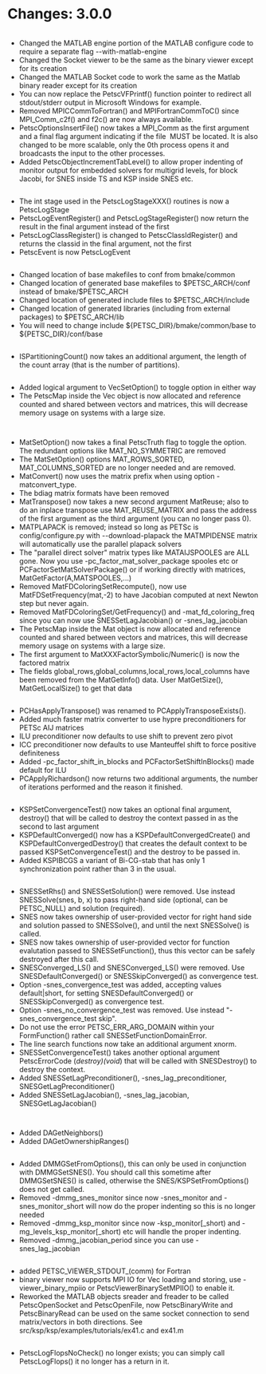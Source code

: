 # Changes: 3.0.0

```{rubric} General:
```

- Changed the MATLAB engine portion of the MATLAB configure code to
  require a separate flag --with-matlab-engine
- Changed the Socket viewer to be the same as the binary viewer
  except for its creation
- Changed the MATLAB Socket code to work the same as the Matlab
  binary reader except for its creation
- You can now replace the PetscVFPrintf() function pointer to
  redirect all stdout/stderr output in Microsoft Windows for example.
- Removed MPICCommToFortran() and MPIFortranCommToC() since
  MPI_Comm_c2f() and f2c() are now always available.
- PetscOptionsInsertFile() now takes a MPI_Comm as the first
  argument and a final flag argument indicating if the file  MUST be
  located. It is also changed to be more scalable, only the 0th
  process opens it and broadcasts the input to the other processes.
- Added PetscObjectIncrementTabLevel() to allow proper indenting of
  monitor output for embedded solvers for multigrid levels, for
  block Jacobi, for SNES inside TS and KSP inside SNES etc.

```{rubric} Logging:
```

- The int stage used in the PetscLogStageXXX() routines is now a
  PetscLogStage
- PetscLogEventRegister() and PetscLogStageRegister() now return the
  result in the final argument instead of the first
- PetscLogClassRegister() is changed to PetscClassIdRegister() and
  returns the classid in the final argument, not the first
- PetscEvent is now PetscLogEvent

```{rubric} config/configure.py:
```

- Changed location of base makefiles to conf from bmake/common
- Changed location of generated base makefiles to \$PETSC_ARCH/conf
  instead of bmake/\$PETSC_ARCH
- Changed location of generated include files to \$PETSC_ARCH/include
- Changed location of generated libraries (including from external
  packages) to \$PETSC_ARCH/lib
- You will need to change include \$\{PETSC_DIR}/bmake/common/base to
  \$\{PETSC_DIR}/conf/base

```{rubric} IS:
```

- ISPartitioningCount() now takes an additional argument, the length
  of the count array (that is the number of partitions).

```{rubric} Vec:
```

- Added logical argument to VecSetOption() to toggle option in
  either way
- The PetscMap inside the Vec object is now allocated and reference
  counted and shared between vectors and matrices, this will
  decrease memory usage on systems with a large size.

```{rubric} VecScatter:
```

```{rubric} Mat:
```

- MatSetOption() now takes a final PetscTruth flag to toggle the
  option. The redundant options like MAT_NO_SYMMETRIC are removed
- The MatSetOption() options MAT_ROWS_SORTED, MAT_COLUMNS_SORTED are
  no longer needed and are removed.
- MatConvert() now uses the matrix prefix when using option
  -matconvert_type.
- The bdiag matrix formats have been removed
- MatTranspose() now takes a new second argument MatReuse; also to
  do an inplace transpose use MAT_REUSE_MATRIX and pass the address
  of the first argument as the third argument (you can no longer
  pass 0).
- MATPLAPACK is removed; instead so long as PETSc is
  config/configure.py with --download-plapack the MATMPIDENSE matrix
  will automatically use the parallel plapack solvers
- The "parallel direct solver" matrix types like
  MATAIJSPOOLES are ALL gone. Now you use
  -pc_factor_mat_solver_package
  spooles etc or PCFactorSetMatSolverPackage() or if working
  directly with
  matrices, MatGetFactor(A,MATSPOOLES,...)
- Removed MatFDColoringSetRecompute(), now use
  MatFDSetFrequency(mat,-2) to have Jacobian computed at next Newton
  step but never again.
- Removed MatFDColoringSet/GetFrequency() and -mat_fd_coloring_freq
  since you can now use SNESSetLagJacobian() or -snes_lag_jacobian
- The PetscMap inside the Mat object is now allocated and reference
  counted and shared between vectors and matrices, this will
  decrease memory usage on systems with a large size.
- The first argument to MatXXXFactorSymbolic/Numeric() is now the
  factored matrix
- The fields global_rows,global_columns,local_rows,local_columns
  have been removed from the MatGetInfo() data. User MatGetSize(),
  MatGetLocalSize() to get that data

```{rubric} PC:
```

- PCHasApplyTranspose() was renamed to PCApplyTransposeExists().
- Added much faster matrix converter to use hypre preconditioners
  for PETSc AIJ matrices
- ILU preconditioner now defaults to use shift to prevent zero pivot
- ICC preconditioner now defaults to use Manteuffel shift to force
  positive definiteness
- Added -pc_factor_shift_in_blocks and PCFactorSetShiftInBlocks()
  made default for ILU
- PCApplyRichardson() now returns two additional arguments, the
  number of iterations performed and the reason it finished.

```{rubric} KSP:
```

- KSPSetConvergenceTest() now takes an optional final argument,
  destroy() that will be called to destroy the context passed in as
  the second to last argument
- KSPDefaultConverged() now has a KSPDefaultConvergedCreate() and
  KSPDefaultConvergedDestroy() that creates the default context to
  be passed KSPSetConvergenceTest() and the destroy to be passed in.
- Added KSPIBCGS a variant of Bi-CG-stab that has only 1
  synchronization point rather than 3 in the usual.

```{rubric} SNES:
```

- SNESSetRhs() and SNESSetSolution() were removed. Use instead
  SNESSolve(snes, b, x) to pass right-hand side (optional, can be
  PETSC_NULL) and solution (required).
- SNES now takes ownership of user-provided vector for right hand
  side and solution passed to SNESSolve(), and until the next
  SNESSolve() is called.
- SNES now takes ownership of user-provided vector for function
  evalutation passed to SNESSetFunction(), thus this vector can be
  safely destroyed after this call.
- SNESConverged_LS() and SNESConverged_LS() were removed. Use
  SNESDefaultConverged() or SNESSkipConverged() as convergence test.
- Option -snes_convergence_test was added, accepting values
  default|short, for setting SNESDefaultConverged() or
  SNESSkipConverged() as convergence test.
- Option -snes_no_convergence_test was removed. Use instead
  "-snes_convergence_test skip".
- Do not use the error PETSC_ERR_ARG_DOMAIN within your
  FormFunction() rather call SNESSetFunctionDomainError.
- The line search functions now take an additional argument xnorm.
- SNESSetConvergenceTest() takes another optional argument
  PetscErrorCode (*destroy)(void*) that will be called with
  SNESDestroy() to destroy the context.
- Added SNESSetLagPreconditioner(), -snes_lag_preconditioner,
  SNESGetLagPreconditioner()
- Added SNESSetLagJacobian(), -snes_lag_jacobian,
  SNESGetLagJacobian()

```{rubric} TS:
```

```{rubric} DA:
```

- Added DAGetNeighbors()
- Added DAGetOwnershipRanges()

```{rubric} DMMG:
```

- Added DMMGSetFromOptions(), this can only be used in conjunction
  with DMMGSetSNES(). You should call this sometime after
  DMMGSetSNES() is called, otherwise the SNES/KSPSetFromOptions()
  does not get called.
- Removed -dmmg_snes_monitor since now -snes_monitor and
  -snes_monitor_short will now do the proper indenting so this is no
  longer needed
- Removed -dmmg_ksp_monitor since now -ksp_monitor\[\_short) and
  -mg_levels_ksp_monitor\[\_short) etc will handle the proper
  indenting.
- Removed -dmmg_jacobian_period since you can use -snes_lag_jacobian

```{rubric} PetscViewer:
```

- added PETSC_VIEWER_STDOUT\_(comm) for Fortran
- binary viewer now supports MPI IO for Vec loading and storing, use
  -viewer_binary_mpiio or PetscViewerBinarySetMPIIO() to enable it.
- Reworked the MATLAB objects sreader and freader to be called
  PetscOpenSocket and PetscOpenFile, now PetscBinaryWrite and
  PetscBinaryRead can be used on the same socket connection to send
  matrix/vectors in both directions. See
  src/ksp/ksp/examples/tutorials/ex41.c and ex41.m

```{rubric} SYS:
```

- PetscLogFlopsNoCheck() no longer exists; you can simply call
  PetscLogFlops() it no longer has a return in it.

```{rubric} ExternalPackages:
```

